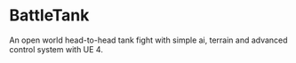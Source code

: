 # BattleTank
An open world head-to-head tank fight with simple ai, terrain and  advanced control system with UE 4.
